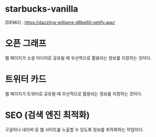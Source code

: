 # starbucks-vanilla
[DEMO] : https://dazzling-williams-d8be60.netlify.app/
# 오픈 그래프
웹 페이지가 소셜 미디어로 공유될 때 우선적으로 활용되는 정보를 지정하는 것이다. 
# 트위터 카드 
웹 페이지가 트위터로 공유될 때 우선적으로 활용되는 정보를 지정하는 것이다. 
# SEO (검색 엔진 최적화)
구글이나 네이버 등 웹 사이트를 노출할 수 있도록 정보를 최적화하는 작업이다. 
